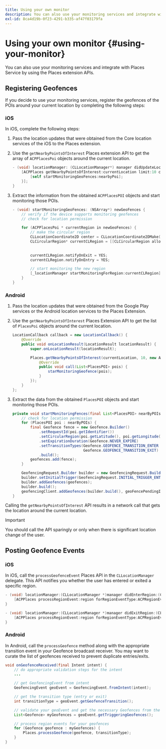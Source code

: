 ```yaml
---
title: Using your own monitor
description: You can also use your monitoring services and integrate with Places Service by using the Places Service extension APIs.
exl-id: 8ca4d19b-0f23-4291-b335-af47f03179fa
---
```

# Using your own monitor {#using-your-monitor}

You can also use your monitoring services and integrate with Places Service by using the Places extension APIs.

## Registering Geofences

If you decide to use your monitoring services, register the geofences of the POIs around your current location by completing the following steps:

### iOS

In iOS, complete the following steps:

1. Pass the location updates that were obtained from the Core location services of the iOS to the Places extension.

1. Use the `getNearbyPointsOfInterest` Places extension API to get the array of `ACPPlacesPoi` objects around the current location.

    ```objective-c
    - (void) locationManager: (CLLocationManager*) manager didUpdateLocations: (NSArray<CLLocation*>*) locations {
        [ACPPlaces getNearbyPointsOfInterest:currentLocation limit:10 callback: ^ (NSArray<ACPPlacesPoi*>* _Nullable nearbyPoi) {
            [self startMonitoringGeoFences:nearbyPoi];
        }];
    }
    ```

1. Extract the information from the obtained `ACPPlacesPOI` objects and start monitoring those POIs.

    ```objective-c
    - (void) startMonitoringGeoFences: (NSArray*) newGeoFences {
        // verify if the device supports monitoring geofences
        // check for location permission

        for (ACPPlacesPoi * currentRegion in newGeoFences) {
            // make the circular region
            CLLocationCoordinate2D center = CLLocationCoordinate2DMake(currentRegion.latitude, currentRegion.longitude);
            CLCircularRegion* currentCLRegion = [[CLCircularRegion alloc] initWithCenter:center
                                                                                  radius:currentRegion.radius
                                                                              identifier:currentRegion.identifier];
            currentCLRegion.notifyOnExit = YES;
            currentCLRegion.notifyOnEntry = YES;

            // start monitoring the new region
            [_locationManager startMonitoringForRegion:currentCLRegion];
        }
    }
    ```

### Android

1. Pass the location updates that were obtained from the Google Play services or the Android location services to the Places Extension.

1. Use the `getNearbyPointsOfInterest` Places Extension API to get the list of `PlacesPoi` objects around the current location.

    ```java
    LocationCallback callback = new LocationCallback() {
        @Override
        public void onLocationResult(LocationResult locationResult) {
            super.onLocationResult(locationResult);

            Places.getNearbyPointsOfInterest(currentLocation, 10, new AdobeCallback<List<PlacesPOI>>() {
                @Override
                public void call(List<PlacesPOI> pois) {
                    starMonitoringGeofence(pois);
                }
            });
        }
    };
    ```

1. Extract the data from the obtained `PlacesPOI` objects and start monitoring those POIs.

    ```java
    private void startMonitoringFences(final List<PlacesPOI> nearByPOIs) {
        // check for location permission
        for (PlacesPOI poi : nearByPOIs) {
            final Geofence fence = new Geofence.Builder()
                .setRequestId(poi.getIdentifier())
                .setCircularRegion(poi.getLatitude(), poi.getLongitude(), poi.getRadius())
                .setExpirationDuration(Geofence.NEVER_EXPIRE)
                .setTransitionTypes(Geofence.GEOFENCE_TRANSITION_ENTER |
                                    Geofence.GEOFENCE_TRANSITION_EXIT)
                .build();
            geofences.add(fence);
        }

        GeofencingRequest.Builder builder = new GeofencingRequest.Builder();
        builder.setInitialTrigger(GeofencingRequest.INITIAL_TRIGGER_ENTER);
        builder.addGeofences(geofences);
        builder.build();
        geofencingClient.addGeofences(builder.build(), geoFencePendingIntent)
    }
    ```


Calling the `getNearbyPointsOfInterest` API results in a network call that gets the location around the current location.

>[!IMPORTANT]
>
>You should call the API sparingly or only when there is significant location change of the user.

## Posting Geofence Events

### iOS

In iOS, call the `processGeofenceEvent` Places API in the `CLLocationManager` delegate. This API notifies you whether the user has entered or exited a specific region.

```objective-c
- (void) locationManager:(CLLocationManager *)manager didEnterRegion:(CLRegion *)region {
    [ACPPlaces processRegionEvent:region forRegionEventType:ACPRegionEventTypeEntry];
}

- (void) locationManager:(CLLocationManager *)manager didExitRegion:(CLRegion *)region {
    [ACPPlaces processRegionEvent:region forRegionEventType:ACPRegionEventTypeExit];
}
```

### Android

In Android, call the `processGeofence` method along with the appropriate transition event in your Geofence broadcast receiver. You may want to curate the list of geofences received to prevent duplicate entries/exits.

```java
void onGeofenceReceived(final Intent intent) {
    // do appropriate validation steps for the intent
    ...

    // get GeofencingEvent from intent
    GeofencingEvent geoEvent = GeofencingEvent.fromIntent(intent);

    // get the transition type (entry or exit)
    int transitionType = geoEvent.getGeofenceTransition();

    // validate your geoEvent and get the necessary Geofences from the list
    List<Geofence> myGeofences = geoEvent.getTriggeringGeofences();

    // process region events for your geofences
    for (Geofence geofence : myGeofences) {
        Places.processGeofence(geofence, transitionType);
    }
}
```
